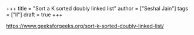 +++
title = "Sort a K sorted doubly linked list"
author = ["Seshal Jain"]
tags = ["ll"]
draft = true
+++

<https://www.geeksforgeeks.org/sort-k-sorted-doubly-linked-list/>
